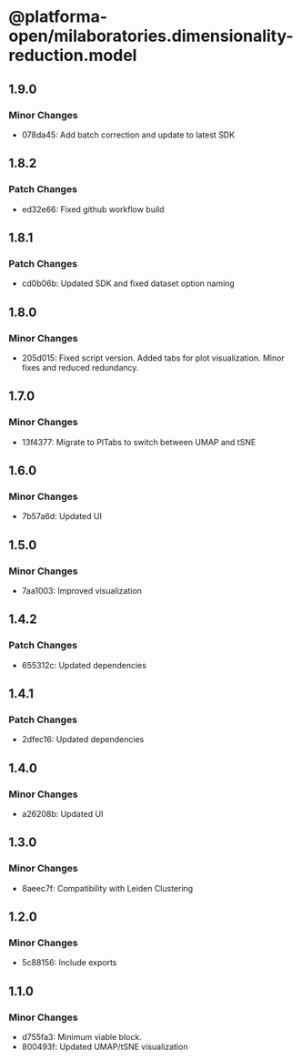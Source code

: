# @platforma-open/milaboratories.dimensionality-reduction.model

## 1.9.0

### Minor Changes

- 078da45: Add batch correction and update to latest SDK

## 1.8.2

### Patch Changes

- ed32e66: Fixed github workflow build

## 1.8.1

### Patch Changes

- cd0b06b: Updated SDK and fixed dataset option naming

## 1.8.0

### Minor Changes

- 205d015: Fixed script version. Added tabs for plot visualization. Minor fixes and reduced redundancy.

## 1.7.0

### Minor Changes

- 13f4377: Migrate to PlTabs to switch between UMAP and tSNE

## 1.6.0

### Minor Changes

- 7b57a6d: Updated UI

## 1.5.0

### Minor Changes

- 7aa1003: Improved visualization

## 1.4.2

### Patch Changes

- 655312c: Updated dependencies

## 1.4.1

### Patch Changes

- 2dfec16: Updated dependencies

## 1.4.0

### Minor Changes

- a26208b: Updated UI

## 1.3.0

### Minor Changes

- 8aeec7f: Compatibility with Leiden Clustering

## 1.2.0

### Minor Changes

- 5c88156: Include exports

## 1.1.0

### Minor Changes

- d755fa3: Minimum viable block.
- 800493f: Updated UMAP/tSNE visualization
